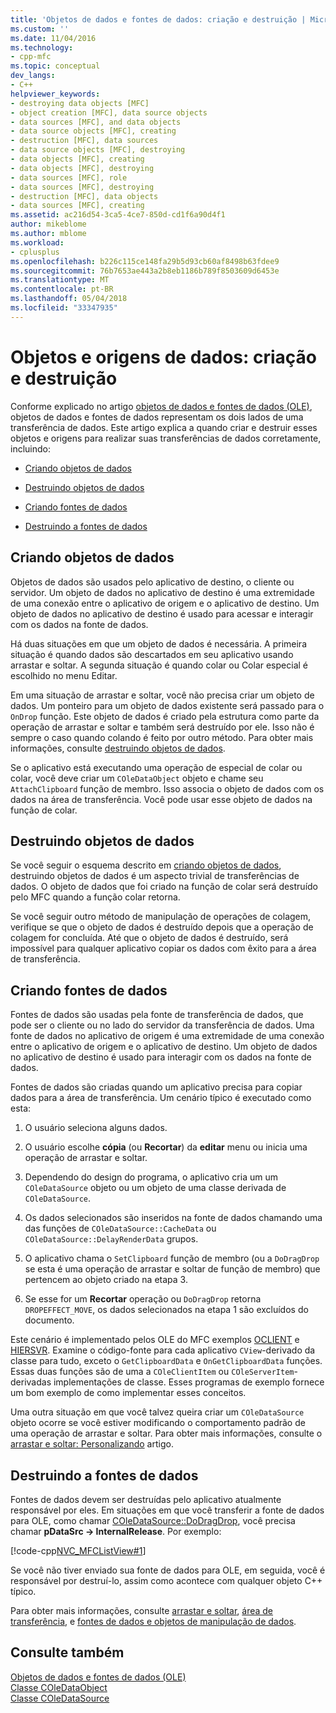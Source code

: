 ```yaml
---
title: 'Objetos de dados e fontes de dados: criação e destruição | Microsoft Docs'
ms.custom: ''
ms.date: 11/04/2016
ms.technology:
- cpp-mfc
ms.topic: conceptual
dev_langs:
- C++
helpviewer_keywords:
- destroying data objects [MFC]
- object creation [MFC], data source objects
- data sources [MFC], and data objects
- data source objects [MFC], creating
- destruction [MFC], data sources
- data source objects [MFC], destroying
- data objects [MFC], creating
- data objects [MFC], destroying
- data sources [MFC], role
- data sources [MFC], destroying
- destruction [MFC], data objects
- data sources [MFC], creating
ms.assetid: ac216d54-3ca5-4ce7-850d-cd1f6a90d4f1
author: mikeblome
ms.author: mblome
ms.workload:
- cplusplus
ms.openlocfilehash: b226c115ce148fa29b5d93cb60af8498b63fdee9
ms.sourcegitcommit: 76b7653ae443a2b8eb1186b789f8503609d6453e
ms.translationtype: MT
ms.contentlocale: pt-BR
ms.lasthandoff: 05/04/2018
ms.locfileid: "33347935"
---
```

# <a name="data-objects-and-data-sources-creation-and-destruction"></a>Objetos e origens de dados: criação e destruição
Conforme explicado no artigo [objetos de dados e fontes de dados (OLE)](../mfc/data-objects-and-data-sources-ole.md), objetos de dados e fontes de dados representam os dois lados de uma transferência de dados. Este artigo explica a quando criar e destruir esses objetos e origens para realizar suas transferências de dados corretamente, incluindo:  
  
-   [Criando objetos de dados](#_core_creating_data_objects)  
  
-   [Destruindo objetos de dados](#_core_destroying_data_objects)  
  
-   [Criando fontes de dados](#_core_creating_data_sources)  
  
-   [Destruindo a fontes de dados](#_core_destroying_data_sources)  
  
##  <a name="_core_creating_data_objects"></a> Criando objetos de dados  
 Objetos de dados são usados pelo aplicativo de destino, o cliente ou servidor. Um objeto de dados no aplicativo de destino é uma extremidade de uma conexão entre o aplicativo de origem e o aplicativo de destino. Um objeto de dados no aplicativo de destino é usado para acessar e interagir com os dados na fonte de dados.  
  
 Há duas situações em que um objeto de dados é necessária. A primeira situação é quando dados são descartados em seu aplicativo usando arrastar e soltar. A segunda situação é quando colar ou Colar especial é escolhido no menu Editar.  
  
 Em uma situação de arrastar e soltar, você não precisa criar um objeto de dados. Um ponteiro para um objeto de dados existente será passado para o `OnDrop` função. Este objeto de dados é criado pela estrutura como parte da operação de arrastar e soltar e também será destruído por ele. Isso não é sempre o caso quando colando é feito por outro método. Para obter mais informações, consulte [destruindo objetos de dados](#_core_destroying_data_objects).  
  
 Se o aplicativo está executando uma operação de especial de colar ou colar, você deve criar um `COleDataObject` objeto e chame seu `AttachClipboard` função de membro. Isso associa o objeto de dados com os dados na área de transferência. Você pode usar esse objeto de dados na função de colar.  
  
##  <a name="_core_destroying_data_objects"></a> Destruindo objetos de dados  
 Se você seguir o esquema descrito em [criando objetos de dados](#_core_creating_data_objects), destruindo objetos de dados é um aspecto trivial de transferências de dados. O objeto de dados que foi criado na função de colar será destruído pelo MFC quando a função colar retorna.  
  
 Se você seguir outro método de manipulação de operações de colagem, verifique se que o objeto de dados é destruído depois que a operação de colagem for concluída. Até que o objeto de dados é destruído, será impossível para qualquer aplicativo copiar os dados com êxito para a área de transferência.  
  
##  <a name="_core_creating_data_sources"></a> Criando fontes de dados  
 Fontes de dados são usadas pela fonte de transferência de dados, que pode ser o cliente ou no lado do servidor da transferência de dados. Uma fonte de dados no aplicativo de origem é uma extremidade de uma conexão entre o aplicativo de origem e o aplicativo de destino. Um objeto de dados no aplicativo de destino é usado para interagir com os dados na fonte de dados.  
  
 Fontes de dados são criadas quando um aplicativo precisa para copiar dados para a área de transferência. Um cenário típico é executado como esta:  
  
1.  O usuário seleciona alguns dados.  
  
2.  O usuário escolhe **cópia** (ou **Recortar**) da **editar** menu ou inicia uma operação de arrastar e soltar.  
  
3.  Dependendo do design do programa, o aplicativo cria um um `COleDataSource` objeto ou um objeto de uma classe derivada de `COleDataSource`.  
  
4.  Os dados selecionados são inseridos na fonte de dados chamando uma das funções de `COleDataSource::CacheData` ou `COleDataSource::DelayRenderData` grupos.  
  
5.  O aplicativo chama o `SetClipboard` função de membro (ou a `DoDragDrop` se esta é uma operação de arrastar e soltar de função de membro) que pertencem ao objeto criado na etapa 3.  
  
6.  Se esse for um **Recortar** operação ou `DoDragDrop` retorna `DROPEFFECT_MOVE`, os dados selecionados na etapa 1 são excluídos do documento.  
  
 Este cenário é implementado pelos OLE do MFC exemplos [OCLIENT](../visual-cpp-samples.md) e [HIERSVR](../visual-cpp-samples.md). Examine o código-fonte para cada aplicativo `CView`-derivado da classe para tudo, exceto o `GetClipboardData` e `OnGetClipboardData` funções. Essas duas funções são de uma a `COleClientItem` ou `COleServerItem`-derivadas implementações de classe. Esses programas de exemplo fornece um bom exemplo de como implementar esses conceitos.  
  
 Uma outra situação em que você talvez queira criar um `COleDataSource` objeto ocorre se você estiver modificando o comportamento padrão de uma operação de arrastar e soltar. Para obter mais informações, consulte o [arrastar e soltar: Personalizando](../mfc/drag-and-drop-customizing.md) artigo.  
  
##  <a name="_core_destroying_data_sources"></a> Destruindo a fontes de dados  
 Fontes de dados devem ser destruídas pelo aplicativo atualmente responsável por eles. Em situações em que você transferir a fonte de dados para OLE, como chamar [COleDataSource::DoDragDrop](../mfc/reference/coledatasource-class.md#dodragdrop), você precisa chamar **pDataSrc -> InternalRelease**. Por exemplo:  
  
 [!code-cpp[NVC_MFCListView#1](../atl/reference/codesnippet/cpp/data-objects-and-data-sources-creation-and-destruction_1.cpp)]  
  
 Se você não tiver enviado sua fonte de dados para OLE, em seguida, você é responsável por destruí-lo, assim como acontece com qualquer objeto C++ típico.  
  
 Para obter mais informações, consulte [arrastar e soltar](../mfc/drag-and-drop-ole.md), [área de transferência](../mfc/clipboard.md), e [fontes de dados e objetos de manipulação de dados](../mfc/data-objects-and-data-sources-manipulation.md).  
  
## <a name="see-also"></a>Consulte também  
 [Objetos de dados e fontes de dados (OLE)](../mfc/data-objects-and-data-sources-ole.md)   
 [Classe COleDataObject](../mfc/reference/coledataobject-class.md)   
 [Classe COleDataSource](../mfc/reference/coledatasource-class.md)

